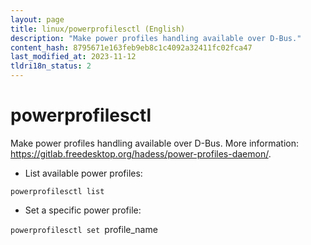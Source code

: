 ```yaml
---
layout: page
title: linux/powerprofilesctl (English)
description: "Make power profiles handling available over D-Bus."
content_hash: 8795671e163feb9eb8c1c4092a32411fc02fca47
last_modified_at: 2023-11-12
tldri18n_status: 2
---
```

# powerprofilesctl

Make power profiles handling available over D-Bus.
More information: <https://gitlab.freedesktop.org/hadess/power-profiles-daemon/>.

- List available power profiles:

`powerprofilesctl list`

- Set a specific power profile:

`powerprofilesctl set `<span class="tldr-var badge badge-pill bg-dark-lm bg-white-dm text-white-lm text-dark-dm font-weight-bold">profile_name</span>
